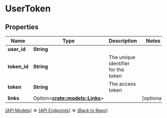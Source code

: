 # UserToken

## Properties

Name | Type | Description | Notes
------------ | ------------- | ------------- | -------------
**user_id** | **String** |  | 
**token_id** | **String** | The unique identifier for the token | 
**token** | **String** | The access token | 
**links** | Option<[**crate::models::Links**](Links.md)> |  |[optional]

[[API Models]](./README.md#documentation-for-models) ☆ [[API Endpoints]](./README.md#documentation-for-api-endpoints) ☆ [[Back to Repo]](./README.md)


